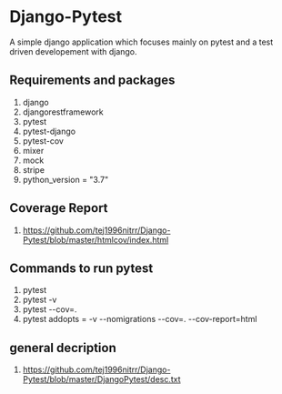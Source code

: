 # Django-Pytest
A simple django application which focuses mainly on pytest and a test driven developement with django.

## Requirements and packages
1. django
2. djangorestframework
3. pytest
4. pytest-django
5. pytest-cov
6. mixer
7. mock
8. stripe
9. python_version = "3.7"

## Coverage Report
1. https://github.com/tej1996nitrr/Django-Pytest/blob/master/htmlcov/index.html

## Commands to run pytest
1. pytest
2. pytest -v
3. pytest --cov=. 
4. pytest addopts = -v --nomigrations --cov=. --cov-report=html 

## general decription
1. https://github.com/tej1996nitrr/Django-Pytest/blob/master/DjangoPytest/desc.txt
